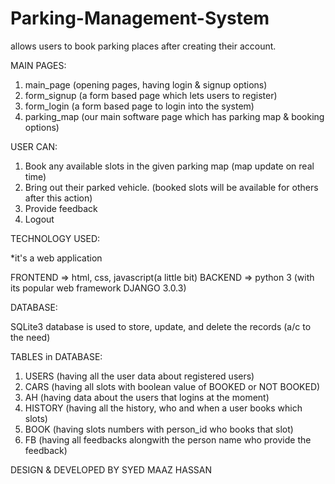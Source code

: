# Parking-Management-System

allows users to book parking places after creating their account.

MAIN PAGES:

1) main_page (opening pages, having login & signup options)
2) form_signup (a form based page which lets users to register)
3) form_login (a form based page to login into the system)
4) parking_map (our main software page which has parking map & booking options)

USER CAN:

1) Book any available slots in the given parking map (map update on real time)
2) Bring out their parked vehicle. (booked slots will be available for others after this action)
3) Provide feedback
4) Logout

TECHNOLOGY USED:

*it's a web application

FRONTEND => html, css, javascript(a little bit)
BACKEND => python 3 (with its popular web framework DJANGO 3.0.3)

DATABASE:

SQLite3 database is used to store, update, and delete the records (a/c to the need)

TABLES in DATABASE:

1) USERS (having all the user data about registered users)
2) CARS (having all slots with boolean value of BOOKED or NOT BOOKED)
3) AH (having data about the users that logins at the moment)
4) HISTORY (having all the history, who and when a user books which slots)
5) BOOK (having slots numbers with person_id who books that slot)
6) FB (having all feedbacks alongwith the person name who provide the feedback)

DESIGN & DEVELOPED BY SYED MAAZ HASSAN

